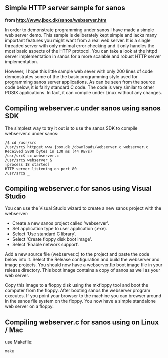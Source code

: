 ## Simple HTTP server sample for sanos

**from http://www.jbox.dk/sanos/webserver.htm**

In order to demonstrate programming under sanos I have made a simple web server demo. This sample is deliberately kept simple and lacks many important features you might want from a real web server. It is a single threaded server with only minimal error checking and it only handles the most basic aspects of the HTTP protocol. You can take a look at the httpd server implementation in sanos for a more scalable and robust HTTP server implementation.

However, I hope this little sample web sever with only 200 lines of code demonstrates some of the the basic programming style used for programming sanos server applications. As can be seen from the source code below, it is fairly standard C code. The code is very similar to other POSIX applications. In fact, it can compile under Linux without any changes.

## Compiling webserver.c under sanos using sanos SDK

The simplest way to try it out is to use the sanos SDK to compile webserver.c under sanos:

    /$ cd /usr/src
    /usr/src$ httpget www.jbox.dk /downloads/webserver.c webserver.c
    Received 5808 bytes in 130 ms (44 KB/s)
    /usr/src$ cc webserver.c
    /usr/src$ webserver &
    [process 18 started]
    HTTP server listening on port 80
    /usr/src$ _

## Compiling webserver.c for sanos using Visual Studio

You can use the Visual Studio wizard to create a new sanos project with the webserver:

* Create a new sanos project called 'webserver'.
* Set application type to user application (.exe).
* Select 'Use standard C library'.
* Select 'Create floppy disk boot image'.
* Select 'Enable network support'.

Add a new source file (webserver.c) to the project and paste the code below into it. Select the Release configuration and build the webserver and image projects. You should now have a webserver.flp boot image file in your release directory. This boot image contains a copy of sanos as well as your web server.

Copy this image to a floppy disk using the mkfloppy tool and boot the computer from the floppy. After booting sanos the webserver program executes. If you point your browser to the machine you can browser around in the sanos file system on the floppy. You now have a simple standalone web server on a floppy.

## Compiling webserver.c for sanos using on Linux / Mac

use Makefile:

    make
    

